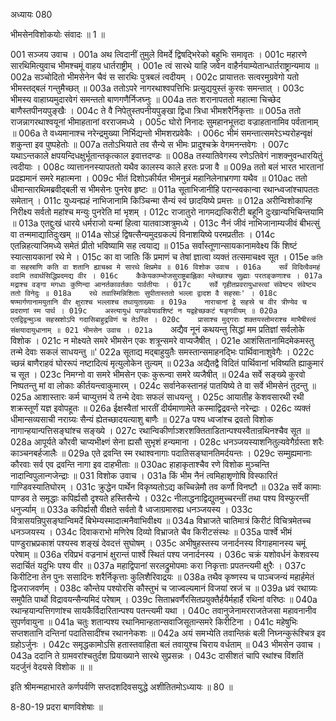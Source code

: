 अध्यायः 080

भीमसेनविशोकयोः संवादः ॥ 1 ॥

001	सञ्जय उवाच ।
001a	अथ त्विदानीं तुमुले विमर्दे द्विषद्भिरेको बहुभिः समावृतः ।
001c	महारणे सारथिमित्युवाच भीमश्चमूं वाहय धार्तराष्ट्रीम् ।
001e	त्वं सारथे याहि जवेन वाहैर्नयाम्येतान्धार्तराष्ट्रान्यमाय ॥
002a	सञ्चोदितो भीमसेनेन चैवं स सारथिः पुत्रबलं त्वदीयम् ।
002c	प्रायात्ततः सत्वरमुग्रवेगो यतो भीमस्तद्बलं गन्तुमैच्छत् ॥
003a	ततोऽपरे नागरथाश्वपत्तिभिः प्रत्युद्ययुस्तं कुरवः समन्तात् ।
003c	भीमस्य वाहाग्र्यमुदारवेगं समन्ततो बाणगणैर्निजघ्नुः ॥
004a	ततः शरानापततो महात्मा चिच्छेद बाणैस्तपीनयपुङ्खैः ।
004c	ते वै निपेतुस्तपनीयपुङ्खा द्विधा त्रिधा भीमशरैर्निकृत्ताः ॥
005a	ततो राजन्नागरथाश्वयूनां भीमाहतानां वरराजमध्ये ।
005c	घोरो निनादः सुमहानभूत्तदा वज्राहतानामिव पर्वतानाम् ॥
006a	ते वध्यमानाश्च नरेन्द्रमुख्या निर्भिद्यन्तो भीमशरप्रवेकैः ।
006c	भीमं समन्तात्समरेऽभ्यरोहन्वृक्षं शकुन्ता इव पुष्पहेतोः ॥
007a	ततोऽभियाते तव सैन्ये स भीमः प्रादुश्चक्रे वेगमनन्तवेगः ।
007c	यथाऽन्तकाले क्षपयन्दिधक्षुर्भूतान्तकृत्काल इवात्तदण्डः ॥
008a	तस्यातिवेगस्य रणेऽतिवेगं नाशक्नुवन्धारयितुं त्वदीयाः ।
008c	व्यात्ताननस्यापततो यथैव कालस्य काले हरतः प्रजा वै ॥
009a	ततो बलं भारत भारतानां प्रदह्यमानं समरे महात्मना ।
009c	भीतं दिशोऽकीर्यत भीमनुन्नं महानिलेनाभ्रगणा यथैव ॥
010ac	ततो धीमान्सारथिमब्रवीद्बली स भीमसेनः पुनरेव हृष्टः ॥
011a	सूताभिजानीहि परान्स्वकान्वा रथान्ध्वजांश्चापततः समेतान् ।
011c	युध्यन्ह्यहं नाभिजानामि किञ्चिन्मा सैन्यं स्वं छादयिष्ये प्रमत्तः ॥
012a	अरीन्विशोकान्हि निरीक्ष्य सर्वतो महांश्च मन्युः पुनरेति मां भृशम् ।
012c	राजातुरो नागमद्यत्किरीटी बहूनि दुःखान्यभिचिन्तयामि ॥
013a	एतद्दुःखं धारये धर्मराजो यन्मां हित्वा यातवाञ्शत्रुमध्ये ।
013c	नैनं जीवं नाभिजानाम्यजीवं बीभत्सुं वा तन्ममाद्यातिदुःखम् ॥
014a	सोऽहं द्विषत्सैन्यमुदग्रकल्पं विनाशयिष्ये परमप्रतीतः ।
014c	एतन्निहत्याजिमध्ये समेतं प्रीतो भविष्यामि सह त्वयाद्य ॥
015a	सर्वांस्तूणान्सायकानामवेक्ष्य किं शिष्टं स्यात्सायकानां रथे मे ।
015c	का वा जातिः किं प्रमाणं च तेषां ज्ञात्वा व्यक्तं तत्समाचक्ष्व सूत ।
015e	`कति वा सहस्राणि कति वा शतानि ह्याचक्ष्व मे सारथे क्षिप्रमेव ॥
016	विशोक उवाच ।
016a	सर्वं विदित्वैवमहं वदामि तवार्थसिद्धिप्रदमद्य वीर ।
016c	कैकेयकाम्भोजसुराष्ट्रबाह्लिका म्लेच्छाश्च सुह्माः परतङ्कणाश्च ।
017a	मद्राश्च वङ्गा मगधाः कुणिन्दा आनर्तकावर्तकाः पार्वतीयाः ।
017c	सर्वे गृहीतप्रवरायुधास्त्वां संवेष्ट्य संवेष्ट्य ततो विनेदुः ॥
018a	रथे तवास्मिन्निशिताः सुपीतास्ततो भल्ला द्वादश वै सहस्राः' ।
018c	षण्मार्गणानामयुतानि वीर क्षुराश्च भल्लाश्च तथायुताख्याः ॥
019a	नाराचानां द्वे सहस्रे च वीर त्रीण्येव च प्रदराणां स्म पार्थ ।
019c	अस्त्यायुधं पाण्डवेयावशिष्टं न यद्वहेच्छकटं षङ्गवीयम् ॥
020a	एतद्विद्वन्मुञ्च सहस्रशोऽपि गदासिबाहुद्रविणं च तेऽस्ति ।
020c	प्रासाश्च मुद्गराः शक्तयस्तोमराश्च माभैषीस्त्वं संक्षयादायुधानाम् ॥
021	भीमसेन उवाच ।
021a	`अद्यैव नूनं कथयन्तु सिद्धां मम प्रतिज्ञां सर्वलोके विशोक ।
021c	न मोक्ष्यते समरे भीमसेन एकः शत्रून्समरे वाप्यजैषीत् ।
021e	आशंसितानामिदमेकमस्तु तन्मे देवाः सकलं साधयन्तु ॥'
022a	सूताद्य मद्बाहुयुतैः समस्तान्समाहनद्भिः पार्थिवानाशुवेगैः ।
022c	च्छन्नं बाणैराहवं घोररूपं नष्टादित्यं मृत्युलोकेन तुल्यम् ॥
023a	अद्यैतद्वै विदितं पार्थिवानां भविष्यति ह्याकुमारं च सूत ।
023c	निमग्नो वा समरे भीमसेन एकः कुरून्वा समरे व्यजैषीत् ॥
024a	सर्वे सङ्ख्ये कुरवो निष्पतन्तु मां वा लोकाः कीर्तयन्त्वाकुमारम् ।
024c	सर्वानेकस्तानहं पातयिष्ये ते वा सर्वे भीमसेनं तुदन्तु ॥
025a	आशास्तारः कर्म चाप्युत्तमं ये तन्मे देवाः सफलं साधयन्तु ।
025c	आयातीह केशवसारथी रथी शक्रस्तूर्णं यज्ञ इवोपहूतः ॥
026a	ईक्षस्वैतां भारतीं दीर्यमाणामेते कस्माद्विद्रवन्ते नरेन्द्राः ।
026c	व्यक्तं धीमान्सव्यसाची नराग्र्यः सैन्यं ह्येतच्छादयत्याशु बाणैः ॥
027a	पश्य ध्वजांश्च द्रवतो विशोक नागान्हयान्पत्तिसङ्घांश्च सङ्ख्ये ।
027c	रथान्विकीर्णाञ्शरशक्तिताडितान्पश्यस्वैतान्रथिनश्चैव सूत ॥
028a	आपूर्यते कौरवी चाप्यभीक्ष्णं सेना ह्यसौ सुभृशं हन्यमाना ।
028c	धनञ्जयस्याशनितुल्यवेगैर्ग्रस्ता शरैः काञ्चनबर्हजालैः ॥
029a	एते द्रवन्ति स्म रथाश्वनागाः पदातिसङ्घानतिमर्दयन्तः ।
029c	सम्मुह्यमानाः कौरवाः सर्व एव द्रवन्ति नागा इव दाहभीताः ॥
030ac	हाहाकृताश्चैव रणे विशोक मुञ्चन्ति नादान्विपुलान्गजेन्द्राः ॥
031	विशोक उवाच ।
031a	किं भीम नैनं त्वमिहाशृणोषि विस्फारितं गाण्डिवस्यातिघोरम् ।
031c	क्रुद्धेन पार्थेन विकृष्यतोऽद्य कच्चिन्नेमौ तव कर्णौ विनष्टौ ॥
032a	सर्वे कामाः पाण्डव ते समृद्धाः कपिर्ह्यसौ दृश्यते हस्तिसैन्ये ।
032c	नीलाद्धनाद्विद्युतमुच्चरन्तीं तथा पश्य विस्फुरन्तीं धनुर्ज्याम् ॥
033a	कपिर्ह्यसौ वीक्षते सर्वतो वै ध्वजाग्रमारुह्य धनञ्जयस्य ।
033c	वित्रासयन्रिपुसङ्घान्विमर्दे बिभेम्यस्मादात्मनैवाभिवीक्ष्य ॥
034a	विभ्राजते चातिमात्रं किरीटं विचित्रमेतच्च धनञ्जयस्य ।
034c	दिवाकराभो मणिरेष दिव्यो विभ्राजते चैव किरीटसंस्थः ॥
035a	पार्श्वे भीमं पाण्डुराभ्रप्रकाशं पश्यस्व शङ्खं देवदत्तं सुघोषम् ।
035c	अभीषुहस्तस्य जनार्दनस्य विगाहमानस्य चमूं परेषाम् ॥
036a	रविप्रभं वज्रनाभं क्षुरान्तं पार्श्वे स्थितं पश्य जनार्दनस्य ।
036c	चक्रं यशोवर्धनं केशवस्य सदार्चितं यदुभिः पश्य वीर ॥
037a	महाद्विपानां सरलद्रुमोपमाः करा निकृत्ताः प्रपतन्त्यमी क्षुरैः ।
037c	किरीटिना तेन पुनः ससादिनः शरैर्निकृत्ताः कुलिशैरिवाद्रयः ॥
038a	तथैव कृष्णस्य च पाञ्चजन्यं महार्हमेतं द्विजराजवर्णम् ।
038c	कौन्तेय पश्योरसि कौस्तुभं च जाज्वल्यमानं विजयां स्रजं च ॥
039a	ध्रवं रथाग्र्यः समुपैति पार्थो विद्रावयन्सैन्यमिदं परेषाम् ।
039c	सिताभ्रवर्णैरसितप्रयुक्तैर्हयैर्महार्है रथिनां वरिष्ठः ॥
040a	रथान्हयान्पत्तिगणांश्च सायकैर्विदारितान्पश्य पतन्त्यमी यथा ।
040c	तवानुजेनामरराजतेजसा महावनानीव सुपर्णवायुना ॥
041a	चतुः शतान्पश्य रथानिमान्हतान्सवाजिसूतान्समरे किरीटिना ।
041c	महेषुभिः सप्तशतानि दन्तिनां पदातिसादींश्च रथाननेकशः ॥
042a	अयं समभ्येति तवान्तिकं बली निघ्नन्कुरूंश्चित्र इव ग्रहोऽर्जुनः ।
042c	समृद्धकामोऽसि हतास्तवाहिता बलं तवायुश्च चिराय वर्धताम् ॥
043	भीमसेन उवाच ।
043a	ददानि ते ग्रामवरांश्चतुर्दश प्रियाख्याने सारथे सुप्रसन्नः ।
043c	दासीशतं चापि रथांश्च विंशतिं यदर्जुनं वेदयसे विशोक ॥ ॥

इति श्रीमन्महाभारते कर्णपर्वणि सप्तदशदिवसयुद्धे अशीतितमोऽध्यायः ॥ 80 ॥

8-80-19 प्रदरा बाणविशेषाः ॥

